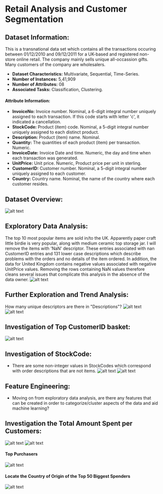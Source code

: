 # Retail Analysis and Customer Segmentation
## Dataset Information:
This is a transnational data set which contains all the transactions occuring between 01/12/2010 and 09/12/2011 for a UK-based and registered non-store online retail. The company mainly sells unique all-occassion gifts. Many customers of the company are wholesalers.
- **Dataset Characteristics:** Multivariate, Sequential, Time-Series.
- **Number of Instances:** 5,41,909
- **Number of Attributes:** 08
- **Associated Tasks:** Classification, Clustering.
#### Attribute Information:
- **InvoiceNo:** Invoice number. Nominal, a 6-digit integral number uniquely assigned to each transaction. If this code starts with letter 'c', it indicated a cancellation.
- **StockCode:** Product (item) code. Nominal, a 5-digit integral number uniquely assigned to each distinct product.
- **Description:** Product (item) name. Nominal.
- **Quantity:** The quantities of each product (item) per transaction. Numeric.
- **InvoiceDate:** Invoice Date and time. Numeric, the day and time when each transaction was generated.
- **UnitPrice:** Unit price. Numeric, Product price per unit in sterling.
- **CustomerID:** Customer number. Nominal, a 5-digit integral number uniquely assigned to each customer.
- **Country:** Country name. Nominal, the name of the country where each customer resides.
## Dataset Overview:
![alt text](https://github.com/ravivarmathotakura/eCommerce-Online-Retail-Customer-Segmentation/blob/master/images/Dataset%20Overview.png?raw=true)
## Exploratory Data Analysis:
The top 10 most popular items are sold in/to the UK. Apparently paper craft little birdie is very popular, along with medium ceramic top storage jar. I will remove the items with 'NaN' descriptor. These entries associated with nan CustomerID entries and 131 lower case descriptions which describe problems with the orders and no details of the item ordered. In addition, the data for United Kingdom contains negative values associated with negative UnitPrice values. Removing the rows containing NaN values therefore cleans several issues that complicate this analysis in the absence of the data owner.
![alt text](https://github.com/ravivarmathotakura/eCommerce-Online-Retail-Customer-Segmentation/blob/master/images/EDA.png?raw=true)
## Further Exploration and Trend Analysis:
How many unique descriptors are there in "Descriptions"?
 ![alt text](https://github.com/ravivarmathotakura/eCommerce-Online-Retail-Customer-Segmentation/blob/master/images/Further%20Exploration.png?raw=true)
 ![alt text](https://github.com/ravivarmathotakura/eCommerce-Online-Retail-Customer-Segmentation/blob/master/images/newplot.png?raw=true)
## Investigation of Top CustomerID basket:
 ![alt text](https://github.com/ravivarmathotakura/eCommerce-Online-Retail-Customer-Segmentation/blob/master/images/Top%2050%20Largest%20Baskets.png?raw=true)
## Investigation of StockCode:
- There are some non-integer values in StockCodes which correspond with order descriptions that are not items.
 ![alt text](https://github.com/ravivarmathotakura/eCommerce-Online-Retail-Customer-Segmentation/blob/master/images/ISC1.png?raw=true)
 ![alt text](https://github.com/ravivarmathotakura/eCommerce-Online-Retail-Customer-Segmentation/blob/master/images/ISC2.png?raw=true)
## Feature Engineering:
- Moving on from exploratory data analysis, are there any features that can be created in order to categorize/cluster aspects of the data and aid machine learning?
## Investigation the Total Amount Spent per Customers:
 ![alt text](https://github.com/ravivarmathotakura/eCommerce-Online-Retail-Customer-Segmentation/blob/master/images/ITASC.png?raw=true)
 ![alt text](https://github.com/ravivarmathotakura/eCommerce-Online-Retail-Customer-Segmentation/blob/master/images/Total%20Spend%20per%20Country.png?raw=true)
#### Top Purchasers
 ![alt text](https://github.com/ravivarmathotakura/eCommerce-Online-Retail-Customer-Segmentation/blob/master/images/Top%20Purchasers.png?raw=true)
#### Locate the Country of Origin of the Top 50 Biggest Spenders
 ![alt text](https://github.com/ravivarmathotakura/eCommerce-Online-Retail-Customer-Segmentation/blob/master/images/Top%2050%20Biggest%20Spenders.png?raw=true)






